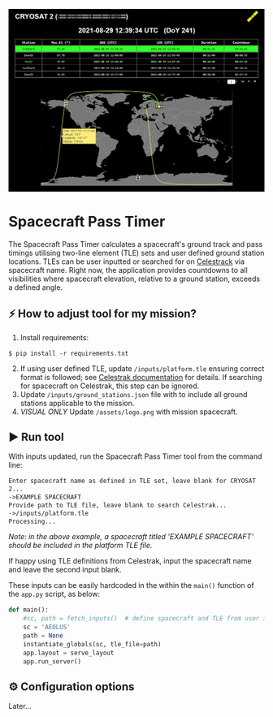 ![Live Pass Example](/.img/live-pass.png)

# Spacecraft Pass Timer

The Spacecraft Pass Timer calculates a spacecraft's ground track and pass timings utilising two-line element (TLE) sets and user defined ground station locations. TLEs can be user inputted or searched for on [Celestrack](http://celestrak.com/NORAD/elements/) via spacecraft name. Right now, the application provides countdowns to all visibilities where spacecraft elevation, relative to a ground station, exceeds a defined angle.

## ⚡️ How to adjust tool for my mission?
1. Install requirements:
```
$ pip install -r requirements.txt
```
2. If using user defined TLE, update `/inputs/platform.tle` ensuring correct format is followed; see [Celestrak documentation](https://www.celestrak.com/NORAD/documentation/tle-fmt.php) for details. If searching for spacecraft on Celestrak, this step can be ignored.
3. Update `/inputs/ground_stations.json` file with to include all ground stations applicable to the mission.
4. *VISUAL ONLY* Update `/assets/logo.png` with mission spacecraft.

## ▶ Run tool

With inputs updated, run the Spacecraft Pass Timer tool from the command line:

```
Enter spacecraft name as defined in TLE set, leave blank for CRYOSAT 2...
->EXAMPLE SPACECRAFT
Provide path to TLE file, leave blank to search Celestrak...
->/inputs/platform.tle
Processing...
```
*Note: in the above example, a spacecraft titled 'EXAMPLE SPACECRAFT' should be included in the platform TLE file.* 

If happy using TLE definitions from Celestrak, input the spacecraft name and leave the second input blank.

These inputs can be easily hardcoded in the within the `main()` function of the `app.py` script, as below:

```python
def main():
    #sc, path = fetch_inputs()  # define spacecraft and TLE from user inputs
    sc = 'AEOLUS'
    path = None
    instantiate_globals(sc, tle_file=path)
    app.layout = serve_layout
    app.run_server()
```
## ⚙️ Configuration options
Later...